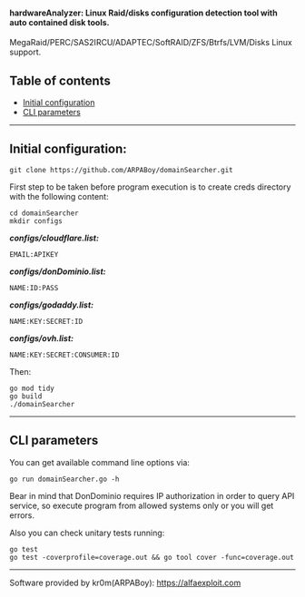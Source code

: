#### hardwareAnalyzer: Linux Raid/disks configuration detection tool with auto contained disk tools.
MegaRaid/PERC/SAS2IRCU/ADAPTEC/SoftRAID/ZFS/Btrfs/LVM/Disks Linux support.

## Table of contents
- [Initial configuration](#initial-configuration)
- [CLI parameters](#cli-parameters)

---

## Initial configuration:

```
git clone https://github.com/ARPABoy/domainSearcher.git
```

First step to be taken before program execution is to create creds directory with the following content:
```
cd domainSearcher
mkdir configs
```

***configs/cloudflare.list:***
```
EMAIL:APIKEY
```

***configs/donDominio.list:***
```
NAME:ID:PASS
```

***configs/godaddy.list:***
```
NAME:KEY:SECRET:ID
```

***configs/ovh.list:***
```
NAME:KEY:SECRET:CONSUMER:ID
```

Then:
```
go mod tidy
go build
./domainSearcher
```

---

## CLI parameters

You can get available command line options via:
```
go run domainSearcher.go -h
```

Bear in mind that DonDominio requires IP authorization in order to query API service, so execute program from allowed systems only or you will get errors.

Also you can check unitary tests running:
```
go test
go test -coverprofile=coverage.out && go tool cover -func=coverage.out
```

---

Software provided by kr0m(ARPABoy): https://alfaexploit.com
